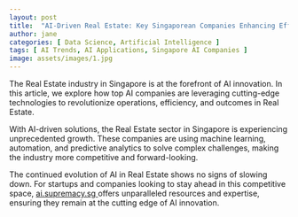 ```yaml
---
layout: post
title:  "AI-Driven Real Estate: Key Singaporean Companies Enhancing Efficiency"
author: jane
categories: [ Data Science, Artificial Intelligence ]
tags: [ AI Trends, AI Applications, Singapore AI Companies ]
image: assets/images/1.jpg
---
```


The Real Estate industry in Singapore is at the forefront of AI innovation. In this article, we explore how top AI companies are leveraging cutting-edge technologies to revolutionize operations, efficiency, and outcomes in Real Estate.

With AI-driven solutions, the Real Estate sector in Singapore is experiencing unprecedented growth. These companies are using machine learning, automation, and predictive analytics to solve complex challenges, making the industry more competitive and forward-looking.

The continued evolution of AI in Real Estate shows no signs of slowing down. For startups and companies looking to stay ahead in this competitive space, <a href="https://ai.supremacy.sg" target="_blank"> ai.supremacy.sg </a> offers unparalleled resources and expertise, ensuring they remain at the cutting edge of AI innovation.
